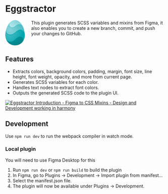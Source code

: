 # Eggstractor

<img align="left" src="img/eggstractor.png" height="80px" style="margin-right: 20px;">

This plugin generates SCSS variables and mixins from Figma, it also enables you to create a new branch, commit, and push your changes to GitHub.

<br>

## Features

- Extracts colors, background colors, padding, margin, font size, line height, font weight, opacity, and more from current page.
- Generates SCSS variables for each color.
- Handles text nodes to extract font colors.
- Outputs the generated SCSS code to the plugin UI.

<a href="https://www.youtube.com/watch?v=m7i-IexlZqQ">
  <img src="https://github.com/user-attachments/assets/3b8925f5-2fd5-47b3-8a7b-7763cec1eeec" alt="Eggstractor Introduction - Figma to CSS Mixins - Design and Development working in harmony" width="300">
</a>


## Development

Use `npm run dev` to run the webpack compiler in watch mode. 

### Local plugin
You will need to use Figma Desktop for this

1. Run `npm run dev` or `npm run build` to build the plugin
2. In Figma, go to Plugins → Development → Import plugin from manifest…
3. Select the manifest.json file.
4. The plugin will now be available under Plugins → Development.
